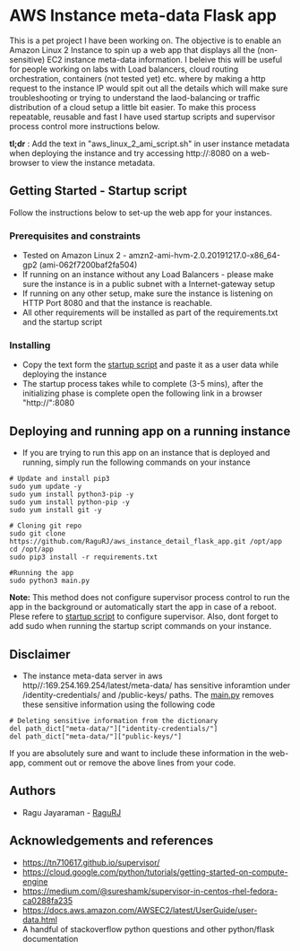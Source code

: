 # AWS Instance meta-data Flask app

This is a pet project I have been working on. The objective is to enable an Amazon Linux 2 Instance to spin up a web app that displays all the (non-sensitive) EC2 instance meta-data information. I beleive this will be useful for people working on labs with Load balancers, cloud routing orchestration, containers (not tested yet) etc. where by making a http request to the instance IP would spit out all the details which will make sure troubleshooting or trying to understand the laod-balancing or traffic distribution of a cloud setup a little bit easier. To make this process repeatable, reusable and fast I have used startup scripts and supervisor process control more instructions below.

__tl;dr__ : Add the text in "aws_linux_2_ami_script.sh" in user instance metadata when deploying the instance and try accessing http://<public-ip>:8080 on a web-browser to view the instance metadata.


## Getting Started - Startup script

Follow the instructions below to set-up the web app for your instances.

### Prerequisites and constraints

* Tested on Amazon Linux 2 - amzn2-ami-hvm-2.0.20191217.0-x86_64-gp2 (ami-062f7200baf2fa504)
* If running on an instance without any Load Balancers - please make sure the instance is in a public subnet with a Internet-gateway setup
* If running on any other setup, make sure the instance is listening on HTTP Port 8080 and that the instance is reachable.
* All other requirements will be installed as part of the requirements.txt and the startup script

### Installing

* Copy the text form the [startup script](https://github.com/RaguRJ/aws_instance_detail_flask_app/blob/master/aws_linux_2_ami_script.sh) and paste it as a user data while deploying the instance
* The startup process takes while to complete (3-5 mins), after the initializing phase is complete open the following link in a browser "http://<Instance-IP>":8080

## Deploying and running app on a running instance

* If you are trying to run this app on an instance that is deployed and running, simply run the following commands on your instance

```
# Update and install pip3
sudo yum update -y
sudo yum install python3-pip -y
sudo yum install python-pip -y
sudo yum install git -y

# Cloning git repo 
sudo git clone https://github.com/RaguRJ/aws_instance_detail_flask_app.git /opt/app
cd /opt/app
sudo pip3 install -r requirements.txt

#Running the app
sudo python3 main.py
```
__Note:__ This method does not configure supervisor process control to run the app in the background or automatically start the app in case of a reboot. Plese refere to [startup script](https://github.com/RaguRJ/aws_instance_detail_flask_app/blob/master/aws_linux_2_ami_script.sh) to configure supervisor. Also, dont forget to add sudo when running the startup script commands on your instance.

## Disclaimer
* The instance meta-data server in aws http//:169.254.169.254/latest/meta-data/ has sensitive inforamtion under /identity-credentials/ and /public-keys/ paths. The [main.py](https://github.com/RaguRJ/aws_instance_detail_flask_app/blob/master/main.py) removes these sensitive information using the following code

```
# Deleting sensitive information from the dictionary
del path_dict["meta-data/"]["identity-credentials/"]
del path_dict["meta-data/"]["public-keys/"]
```

If you are absolutely sure and want to include these information in the web-app, comment out or remove the above lines from your code.


## Authors
* Ragu Jayaraman - [RaguRJ](https://github.com/RaguRJ)

## Acknowledgements and references
* https://tn710617.github.io/supervisor/
* https://cloud.google.com/python/tutorials/getting-started-on-compute-engine
* https://medium.com/@sureshamk/supervisor-in-centos-rhel-fedora-ca0288fa235
* https://docs.aws.amazon.com/AWSEC2/latest/UserGuide/user-data.html
* A handful of stackoverflow python questions and other python/flask documentation